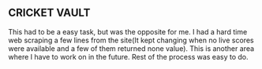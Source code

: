 ## CRICKET VAULT 

This had to be a easy task, but was the opposite for me. I had a hard time web scraping a few lines from the site(It kept changing when no live scores were available and a few of them returned none value). This is another area where I have to work on in the future. Rest of the process was easy to do.